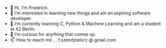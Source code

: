 - 👋 Hi, I’m Friedrich. 
- 👀 I’m interested in learning new things and am an aspiring software developer
- 🌱 I’m currently learning C, Python & Machine Learning and am a student at 42 Berlin. 
- 💞️ I’m curious for anything that comes up. 
- 📫 How to reach me ... f.szendzielorz @ gmail.com 

<!---
Mafematic/Mafematic is a ✨ special ✨ repository because its `README.md` (this file) appears on your GitHub profile.
You can click the Preview link to take a look at your changes.
--->
